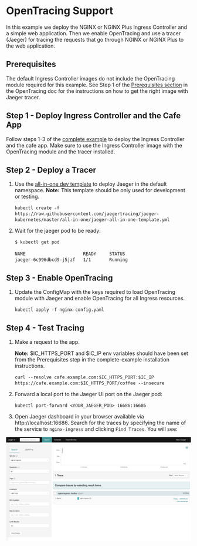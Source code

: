 
# OpenTracing Support

In this example we deploy the NGINX or NGINX Plus Ingress Controller and a simple web application. Then we enable OpenTracing and use a tracer (Jaeger) for tracing the requests that go through NGINX or NGINX Plus to the web application.

## Prerequisites

The default Ingress Controller images do not include the OpenTracing module required for this example. See Step 1 of the [Prerequisites section](https://docs.nginx.com/nginx-ingress-controller/third-party-modules/opentracing/#prerequisites) in the OpenTracing doc for the instructions on how to get the right image with Jaeger tracer.

## Step 1 - Deploy Ingress Controller and the Cafe App

Follow steps 1-3 of the [complete example](../complete-example/README.md) to deploy the Ingress Controller and the cafe app. Make sure to use the Ingress Controller  image with the OpenTracing module and the tracer installed.

## Step 2 - Deploy a Tracer

1. Use the [all-in-one dev template](https://github.com/jaegertracing/jaeger-kubernetes#development-setup) to deploy Jaeger in the default namespace. **Note:** This template should be only used for development or testing.
   ```
   kubectl create -f https://raw.githubusercontent.com/jaegertracing/jaeger-kubernetes/master/all-in-one/jaeger-all-in-one-template.yml
   ```

2. Wait for the jaeger pod to be ready:
   ```
   $ kubectl get pod

   NAME                      READY     STATUS   
   jaeger-6c996dbcd9-j5jzf   1/1       Running
   ```

## Step 3 - Enable OpenTracing
1. Update the ConfigMap with the keys required to load OpenTracing module with Jaeger and enable  OpenTracing for all Ingress resources.
   ```
   kubectl apply -f nginx-config.yaml
   ```

## Step 4 - Test Tracing
1. Make a request to the app. 
   
   **Note:** $IC_HTTPS_PORT and $IC_IP env variables should have been set from the Prerequisites step in the complete-example installation instructions.
   ```
   curl --resolve cafe.example.com:$IC_HTTPS_PORT:$IC_IP https://cafe.example.com:$IC_HTTPS_PORT/coffee --insecure
   ```
1. Forward a local port to the Jaeger UI port on the Jaeger pod:
   ```
   kubectl port-forward <YOUR_JAEGER_POD> 16686:16686
   ``` 
1. Open Jaeger dashboard in your browser available via http://localhost:16686. Search for the traces by specifying the name of the service to `nginx-ingress` and clicking `Find Traces`. You will see:

![Jaeger UI](./jaeger-ui.png)

